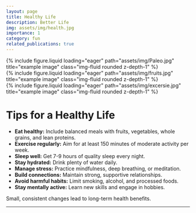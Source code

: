 ```yaml
---
layout: page
title: Healthy Life
description: Better Life
img: assets/img/health.jpg
importance: 1
category: fun
related_publications: true
---
```


<div class="row">
    <div class="col-sm mt-3 mt-md-0">
        {% include figure.liquid loading="eager" path="assets/img/Paleo.jpg" title="example image" class="img-fluid rounded z-depth-1" %}
    </div>
    <div class="col-sm mt-3 mt-md-0">
        {% include figure.liquid loading="eager" path="assets/img/fruits.jpg" title="example image" class="img-fluid rounded z-depth-1" %}
    </div>
    <div class="col-sm mt-3 mt-md-0">
        {% include figure.liquid loading="eager" path="assets/img/excersie.jpg" title="example image" class="img-fluid rounded z-depth-1" %}
    </div>
</div>

# Tips for a Healthy Life

- **Eat healthy:** Include balanced meals with fruits, vegetables, whole grains, and lean proteins.
- **Exercise regularly:** Aim for at least 150 minutes of moderate activity per week.
- **Sleep well:** Get 7-9 hours of quality sleep every night.
- **Stay hydrated:** Drink plenty of water daily.
- **Manage stress:** Practice mindfulness, deep breathing, or meditation.
- **Build connections:** Maintain strong, supportive relationships.
- **Avoid harmful habits:** Limit smoking, alcohol, and processed foods.
- **Stay mentally active:** Learn new skills and engage in hobbies.

Small, consistent changes lead to long-term health benefits.

---
